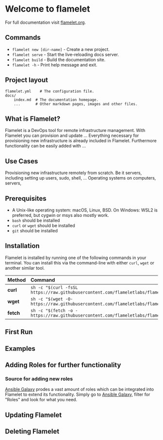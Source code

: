 # Welcome to flamelet

For full documentation visit [flamelet.org](https://www.flamelet.org).

## Commands

* `flamelet new [dir-name]` - Create a new project.
* `flamelet serve` - Start the live-reloading docs server.
* `flamelet build` - Build the documentation site.
* `flamelet -h` - Print help message and exit.

## Project layout

    flamelet.yml    # The configuration file.
    docs/
        index.md  # The documentation homepage.
        ...       # Other markdown pages, images and other files.


## What is Flamelet?
Flamelet is a DevOps tool for remote infrastructure management.
With Flamelet you can provision and update ...
Everything necessary for provisioning new infrastructure is already included in Flamelet. Furthermore functionality can be easily added with ...

## Use Cases
Provisioning new infrastructure remotely from scratch. Be it servers, including setting up users, sudo, shell, ...
Operating systems on computers, servers, 

## Prerequisites
- A Unix-like operating system: macOS, Linux, BSD. On Windows: WSL2 is preferred, but cygwin or msys also mostly work.
- `bash` should be installed
- `curl` or `wget` should be installed
- `git` should be installed


## Installation
Flamelet is installed by running one of the following commands in your terminal. You can install this via the command-line with either `curl`, `wget` or another similar tool.

| Method        | Command                                                                                               |
| :------------ | :---------------------------------------------------------------------------------------------------- |
| **curl**      | `sh -c "$(curl -fsSL https://raw.githubusercontent.com/flameletlabs/flamelet/main/tools/install.sh)"` |
| **wget**      | `sh -c "$(wget -O- https://raw.githubusercontent.com/flameletlabs/flamelet/main/tools/install.sh)"`   |
| **fetch**     | `sh -c "$(fetch -o - https://raw.githubusercontent.com/flameletlabs/flamelet/main/tools/install.sh)"` |

## First Run


## Examples

## Adding Roles for further functionality


### Source for adding new roles
[Ansible Galaxy](https://galaxy.ansible.com/) prodes a vast amount of roles which can be integrated into Flamelet to extend its functionality. Simply go to [Ansible Galaxy](https://galaxy.ansible.com/), filter for "Roles" and look for what you need.

## Updating Flamelet

## Deleting Flamelet